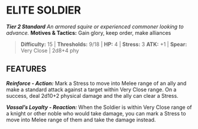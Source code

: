 ﻿---
tags:
  - Adversary
  - Creature
  - Statblock

name: 'ELITE SOLDIER'
tier: 2
type: Standard
description: 'An armored squire or experienced commoner looking to advance.'
motives_and_tactics: 'Gain glory, keep order, make alliances'
difficulty: '15'
thresholds: '9/18'
hp: '4'
stress: '3'
atk: '+1'
attack: 'Spear'
range: 'Very Close'
damage: '2d8+4 phy'
experience:
feats:
- name: 'Reinforce'
  type: 'Action'
  text: 'Mark a Stress to move into Melee range of an ally and make a standard attack against a target within Very Close range. On a success, deal 2d10+2 physical damage and the ally can clear a Stress.'
- name: 'Vassal’s Loyalty'
  type: 'Reaction'
  text: 'When the Soldier is within Very Close range of a knight or other noble who would take damage, you can mark a Stress to move into Melee range of them and take the damage instead.'
layout: Daggerheart Adversary
source: srd-adversary
statblock: true
---

# ELITE SOLDIER

***Tier 2 Standard***
*An armored squire or experienced commoner looking to advance.*
**Motives & Tactics:** Gain glory, keep order, make alliances

> **Difficulty:** 15 | **Thresholds:** 9/18 | **HP:** 4 | **Stress:** 3
> **ATK:** +1 | **Spear:** Very Close | 2d8+4 phy  

## FEATURES

***Reinforce - Action:*** Mark a Stress to move into Melee range of an ally and make a standard attack against a target within Very Close range. On a success, deal 2d10+2 physical damage and the ally can clear a Stress.

***Vassal’s Loyalty - Reaction:*** When the Soldier is within Very Close range of a knight or other noble who would take damage, you can mark a Stress to move into Melee range of them and take the damage instead.
